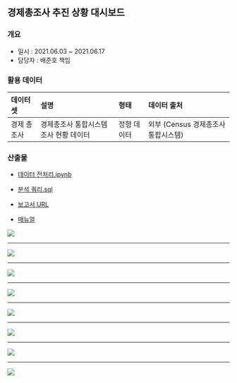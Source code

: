 ## 경제총조사 추진 상황 대시보드
### 개요
- 일시 : 2021.06.03 ~ 2021.06.17
- 담당자 : 배준호 책임

### 활용 데이터

| 데이터 셋            | 설명 | 형태 | 데이터 출처      |
| :-------------------- | :---- | :---------- | :--------------- |
| 경제 총조사           | 경제총조사 통합시스템 조사 현황 데이터 | 정형 데이터 | 외부 (Census 경제총조사 통합시스템) |

### 산출물
- [데이터 전처리.ipynb](https://github.com/juunho/Suwon-2021/blob/768548b4c641628efceb92f5d6891a4e03ff0afb/%EA%B2%BD%EC%A0%9C%EC%B4%9D%EC%A1%B0%EC%82%AC/%EA%B2%BD%EC%A0%9C%EC%B4%9D%EC%A1%B0%EC%82%AC%20%EB%8D%B0%EC%9D%B4%ED%84%B0%20%EC%A0%84%EC%B2%98%EB%A6%AC.ipynb)
-  [분석 쿼리.sql](https://github.com/juunho/Suwon-2021/blob/4316a85ab9737b0fa803c1fa26d4e3d2da0ecdef/Data%20Visualization/2.%20%EA%B2%BD%EC%A0%9C%EC%B4%9D%EC%A1%B0%EC%82%AC%20%EC%B6%94%EC%A7%84%20%EC%83%81%ED%99%A9/%EB%B6%84%EC%84%9D%20%EC%BF%BC%EB%A6%AC.md)

- [보고서 URL](http://27.101.101.188:20007/studio/exported/1f4ce96d8ebb4bdf89e066e0d067c94dfeb88beb081a4a8ab2e543c6cad7f7b4)
- [매뉴얼](https://github.com/juunho/Suwon-2021/blob/39b9fb14d340f2a7719e2a8a064c664f329407e7/Data%20Visualization/2.%20%EA%B2%BD%EC%A0%9C%EC%B4%9D%EC%A1%B0%EC%82%AC%20%EC%B6%94%EC%A7%84%20%EC%83%81%ED%99%A9/%EA%B2%BD%EC%A0%9C%EC%B4%9D%EC%A1%B0%EC%82%AC%20%EC%B6%94%EC%A7%84%20%EC%83%81%ED%99%A9%20%EB%A7%A4%EB%89%B4%EC%96%BC.pdf)


<img src="https://github.com/juunho/Suwon-2021/blob/cd0b82a759bf08745b6fc3922fefad66026b6b53/Data%20Visualization/2.%20%EA%B2%BD%EC%A0%9C%EC%B4%9D%EC%A1%B0%EC%82%AC%20%EC%B6%94%EC%A7%84%20%EC%83%81%ED%99%A9/IMAGE/IMG_1.png">

---

<img src="https://github.com/juunho/Suwon-2021/blob/cd0b82a759bf08745b6fc3922fefad66026b6b53/Data%20Visualization/2.%20%EA%B2%BD%EC%A0%9C%EC%B4%9D%EC%A1%B0%EC%82%AC%20%EC%B6%94%EC%A7%84%20%EC%83%81%ED%99%A9/IMAGE/IMG_2.png">

---

<img src="https://github.com/juunho/Suwon-2021/blob/cd0b82a759bf08745b6fc3922fefad66026b6b53/Data%20Visualization/2.%20%EA%B2%BD%EC%A0%9C%EC%B4%9D%EC%A1%B0%EC%82%AC%20%EC%B6%94%EC%A7%84%20%EC%83%81%ED%99%A9/IMAGE/IMG_3.png">

---

<img src="https://github.com/juunho/Suwon-2021/blob/cd0b82a759bf08745b6fc3922fefad66026b6b53/Data%20Visualization/2.%20%EA%B2%BD%EC%A0%9C%EC%B4%9D%EC%A1%B0%EC%82%AC%20%EC%B6%94%EC%A7%84%20%EC%83%81%ED%99%A9/IMAGE/IMG_4.png">

---

<img src="https://github.com/juunho/Suwon-2021/blob/cd0b82a759bf08745b6fc3922fefad66026b6b53/Data%20Visualization/2.%20%EA%B2%BD%EC%A0%9C%EC%B4%9D%EC%A1%B0%EC%82%AC%20%EC%B6%94%EC%A7%84%20%EC%83%81%ED%99%A9/IMAGE/IMG_5.png">

---

<img src="https://github.com/juunho/Suwon-2021/blob/cd0b82a759bf08745b6fc3922fefad66026b6b53/Data%20Visualization/2.%20%EA%B2%BD%EC%A0%9C%EC%B4%9D%EC%A1%B0%EC%82%AC%20%EC%B6%94%EC%A7%84%20%EC%83%81%ED%99%A9/IMAGE/IMG_6.png">

---

<img src="https://github.com/juunho/Suwon-2021/blob/cd0b82a759bf08745b6fc3922fefad66026b6b53/Data%20Visualization/2.%20%EA%B2%BD%EC%A0%9C%EC%B4%9D%EC%A1%B0%EC%82%AC%20%EC%B6%94%EC%A7%84%20%EC%83%81%ED%99%A9/IMAGE/IMG_7.png">

---

<img src="https://github.com/juunho/Suwon-2021/blob/cd0b82a759bf08745b6fc3922fefad66026b6b53/Data%20Visualization/2.%20%EA%B2%BD%EC%A0%9C%EC%B4%9D%EC%A1%B0%EC%82%AC%20%EC%B6%94%EC%A7%84%20%EC%83%81%ED%99%A9/IMAGE/IMG_8.png">

